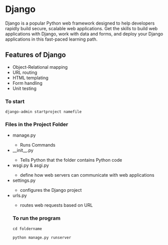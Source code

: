 # Django
<p>Django is a popular Python web framework designed to help developers rapidly build secure, scalable web applications. Get the skills to build web applications with Django, work with data and forms, and deploy your Django applications in this fast-paced learning path.
</p>

<h2>Features of Django</h2>
<ul>
  <li>Object-Relational mapping</li>
  <li>URL routing</li>
  <li>HTML templating</li>
  <li>Form handling</li>
  <li>Unit testing</li>
</ul>

<h3>To start</h3>

```
django-admin startproject namefile
```

<h3>Files in the Project Folder</h3>
<ul>
  <li>manage.py</li>
  <ul>
    <li>Runs Commands</li>
  </ul>
  <li>__init__.py</li>
  <ul>
    <li>Tells Python that the folder contains Python code</li>
  </ul>
  <li>wsgi.py & asgi.py</li>
  <ul>
    <li>define how web servers can communicate with web applications</li>
  </ul>
  <li>settings.py</li>
  <ul>
    <li>configures the Django project</li>
  </ul>
  <li>urls.py</li>
  <ul>
    <li>routes web requests based on URL</li>
  </ul>

<h3>To run the program</h3>

```
cd foldername
```
```
python manage.py runserver
```

  

